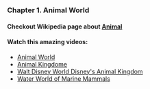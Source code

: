### Chapter 1. Animal World

#### Checkout Wikipedia page about [Animal](http://schools-wikipedia.org/wp/a/Animal.htm)

#### Watch this amazing videos:
* [Animal World](https://www.youtube.com/watch?v=0mG8QE_XBeE)
* [Animal Kingdome](https://www.youtube.com/watch?v=TFcmR0NN6lo)
* [Walt Disney World Disney's Animal Kingdom](https://www.youtube.com/watch?v=Vxrtvlq3Orw)
* [Water World of Marine Mammals](https://www.youtube.com/watch?v=yjUYEj78RIk)


